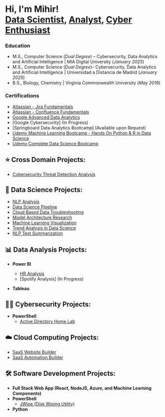 <h1>Hi, I'm Mihir! <br/><a href="https://github.com/aminmgk">Data Scientist</a>, <a href="https://www.linkedin.com/in/aminmgk/">Analyst</a>, <a href="https://www.linkedin.com/in/aminmgk/">Cyber Enthusiast</a>


### Education
- M.S., Computer Science (*Dual Degree*) – Cybersecurity, Data Analytics and Artificial Intelligence | MIA Digital University (_January 2025_)
- M.S., Computer Science (*Dual Degree*)– Cybersecurity, Data Analytics and Artificial Intelligence | Universidad a Distancia de Madrid (_January 2025_)
- B.S., Biology, Chemistry | Virginia Commonwealth University (_May 2019_)

### Certifications
  - [Atlassian - Jira Fundamentals](https://university.atlassian.com/student/award/tJCnGi2syRDcoNrbecuy9M1M)
  - [Atlassian - Confluence Fundamentals](https://university.atlassian.com/student/award/zWDQDYKVziWFiorGAknigpHg)
  - [Google Advanced Data Analytics](https://coursera.org/share/e9163c94350c393fb45d463d074d7ee7)
  - [Google Cybersecurity] (In Progress)
  - [Springboard Data Analytics Bootcamp] (Available upon Request)
  - [Udemy Machine Learning Bootcamp - Hands On Python & R in Data Science](https://www.udemy.com/certificate/UC-6238a1b4-a578-46c4-9867-edb088cb08c0/)
  - [Udemy Complete Data Science Bootcamp](https://www.udemy.com/certificate/UC-9d16b8e8-658b-43bf-94d6-05d400fd95d5/)


<h2>⭐ Cross Domain Projects:</h2>

  - [Cybersecurity Threat Detection Analysis](https://github.com/aminmgk/Cybersecurity-Threat-Detection-Analysis)


<h2>🤖 Data Science Projects:</h2>

  - [NLP Analysis](https://github.com/aminmgk/NLP-Insights)
  - [Data Science Pipeline](https://github.com/aminmgk/Data-Science-Pipeline)
  - [Cloud Based Data Troubleshooting](https://github.com/aminmgk/Cloud-Based-Data-Troubleshooting)
  - [Model Architecture Research](https://github.com/aminmgk/Model-Architecture-Research)
  - [Machine Learning Visualization](https://github.com/aminmgk/ML-Visualization)
  - [Trend Analysis in Data Science](https://github.com/aminmgk/Trend-Analysis-DS)
  - [NLP Text Summarization](https://github.com/aminmgk/NLP-Text-Summarization)

<h2>📊 Data Analysis Projects:</h2>

- <b>Power BI</b>
  - [HR Analysis](https://github.com/aminmgk/HR_Analytics)
  - [Spotify Analysis] (In Progress)

- <b>Tableau</b>


<h2>👨‍💻 Cybersecurity Projects:</h2>

- <b>PowerShell</b>
  - [Active Directory Home Lab](https://github.com/aminmgk/ActiveDirectoryLab)

<h2>☁️ Cloud Computing Projects:</h2>

- [SaaS Website Builder](https://github.com/aminmgk/SaaS-Website-Builder)
- [SaaS Automation Builder](https://github.com/aminmgk/SaaS-Automation-Builder)


<h2>🛠️ Software Development Projects:</h2>

- <b>Full Stack Web App (React, NodeJS, Azure, and Machine Learning Components)</b>
  <!-- [Image Analysis Middleware](https://github.com/joshmadakor1/4chan-Image-Analysis-Middleware-C964) <b><i>(Potentially NSFW)</b></i> -->
- <b>PowerShell</b>
  - [JWipe (Disk Wiping Utility)](https://github.com/aminmgk/Jwipe.PowerShell)
  <!-- [Windows EventLog: Failed RDP Logins Source IP to full GeoData Conversion](https://github.com/joshmadakor1/Sentinel-Lab)
  - [Active Directory Bulk User Creation](https://github.com/joshmadakor1/AD_PS)
  - [FIM (File Integrity Monitor)](https://github.com/joshmadakor1/PowerShell-Integrity-FIM) -->
- <b>Python</b>
  <!-- - [Package Delivery Application (Datastructures and Algorithms Demo)](https://github.com/joshmadakor1/Package-Delivery-Pathfinding-Algorithm) -->

